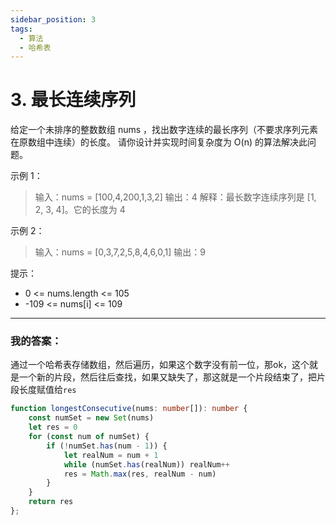 ```yaml
---
sidebar_position: 3
tags:
  - 算法
  - 哈希表
---
```


# 3. 最长连续序列

给定一个未排序的整数数组 nums ，找出数字连续的最长序列（不要求序列元素在原数组中连续）的长度。
请你设计并实现时间复杂度为 O(n) 的算法解决此问题。

示例 1：
> 输入：nums = [100,4,200,1,3,2]
  输出：4
  解释：最长数字连续序列是 [1, 2, 3, 4]。它的长度为 4

示例 2：
> 输入：nums = [0,3,7,2,5,8,4,6,0,1]
  输出：9

提示：
- 0 <= nums.length <= 105
- -109 <= nums[i] <= 109

---
### 我的答案：
通过一个哈希表存储数组，然后遍历，如果这个数字没有前一位，那ok，这个就是一个新的片段，然后往后查找，如果又缺失了，那这就是一个片段结束了，把片段长度赋值给`res`
```ts
function longestConsecutive(nums: number[]): number {
    const numSet = new Set(nums)
    let res = 0
    for (const num of numSet) {
        if (!numSet.has(num - 1)) {
            let realNum = num + 1
            while (numSet.has(realNum)) realNum++
            res = Math.max(res, realNum - num)
        }
    }
    return res
};
```
